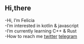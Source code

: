 ## Hi,there  
-Hi, I’m Felicia  
-I’m interested in kotlin & javascript  
-I’m currently learning C++ & Rust  
-How to reach me [twitter](https://twitter.com/Felicia_cai)  [telegram](https://t.me/Gamlastan_Nautilus)
